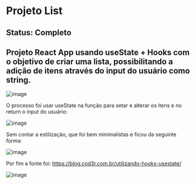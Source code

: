 # Projeto List

## Status: Completo

## Projeto React App usando useState + Hooks com o objetivo de criar uma lista, possibilitando a adição de itens através do input do usuário como string.

![image](https://user-images.githubusercontent.com/71882342/114558154-c6146f00-9c40-11eb-8ed2-4b130f682ffd.png)

O processo foi usar useState na função para setar e alterar os itens e no return o input do usuário:

![image](https://user-images.githubusercontent.com/71882342/114558336-f3f9b380-9c40-11eb-8a2d-8487ff874d91.png)

Sem contar a estilização, que foi bem minimalistas e ficou da seguinte forma:

![image](https://user-images.githubusercontent.com/71882342/114558661-4c30b580-9c41-11eb-8b3d-10eb51099a48.png)

Por fim a fonte foi: https://blog.cod3r.com.br/utilizando-hooks-usestate/

![image](https://user-images.githubusercontent.com/71882342/114558835-77b3a000-9c41-11eb-81fe-319a56c13b3c.png)

